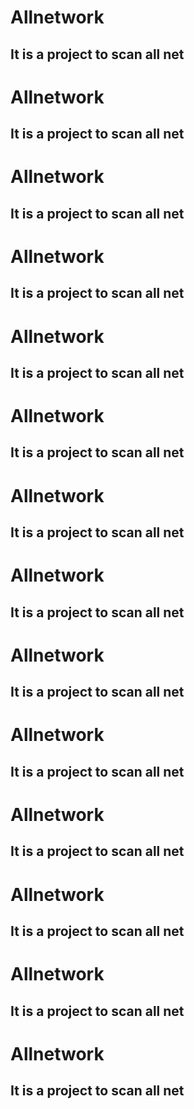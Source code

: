 # Allnetwork
## It is a project to scan all net
# Allnetwork
## It is a project to scan all net
# Allnetwork
## It is a project to scan all net
# Allnetwork
## It is a project to scan all net
# Allnetwork
## It is a project to scan all net
# Allnetwork
## It is a project to scan all net
# Allnetwork
## It is a project to scan all net
# Allnetwork
## It is a project to scan all net
# Allnetwork
## It is a project to scan all net
# Allnetwork
## It is a project to scan all net
# Allnetwork
## It is a project to scan all net
# Allnetwork
## It is a project to scan all net
# Allnetwork
## It is a project to scan all net
# Allnetwork
## It is a project to scan all net
